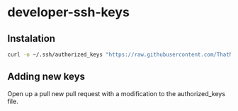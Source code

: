 # developer-ssh-keys

## Instalation
```sh
curl -o ~/.ssh/authorized_keys "https://raw.githubusercontent.com/ThatNode/developer-ssh-keys/master/authorized_keys"
```

## Adding new keys
Open up a pull new pull request with a modification to the authorized_keys file.

